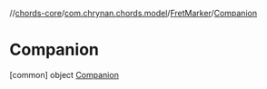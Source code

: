 //[chords-core](../../../../index.md)/[com.chrynan.chords.model](../../index.md)/[FretMarker](../index.md)/[Companion](index.md)



# Companion  
 [common] object [Companion](index.md)   


